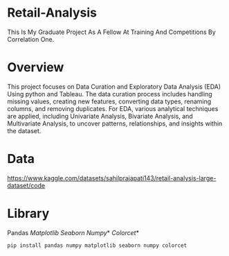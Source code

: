 # Retail-Analysis
This Is My Graduate Project As A Fellow At Training And Competitions By Correlation One.

# Overview
This project focuses on Data Curation and Exploratory Data Analysis (EDA) Using python and Tableau. The data curation process includes handling missing values, creating new features, converting data types, renaming columns, and removing duplicates. For EDA, various analytical techniques are applied, including Univariate Analysis, Bivariate Analysis, and Multivariate Analysis, to uncover patterns, relationships, and insights within the dataset.

# Data
https://www.kaggle.com/datasets/sahilprajapati143/retail-analysis-large-dataset/code

# Library
Pandas
*Matplotlib
*Seaborn**
*Numpy**
*Colorcet**
```bash
pip install pandas numpy matplotlib seaborn numpy colorcet
```

